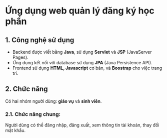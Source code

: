 # Ứng dụng web quản lý đăng ký học phần
## 1. Công nghệ sử dụng
- Backend được viết bằng **Java**, sử dụng **Servlet** và **JSP** (JavaServer Pages).
- Ứng dụng kết nối với database sử dụng **JPA** (Java Persistence API).
- Frontend sử dụng **HTML, Javascript** cơ bản, và **Boostrap** cho việc trang trí.
## 2. Chức năng
Có hai nhóm người dùng: **giáo vụ** và **sinh viên**.
### 2.1. Chức năng chung:
Người dùng có thể đăng nhập, đăng xuất, xem thông tin tài khoản, thay đổi mật khẩu.
